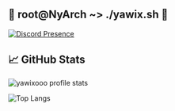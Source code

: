 ## 🔺 root@NyArch ~> ./yawix.sh 🔻

[![Discord Presence](https://lanyard.cnrad.dev/api/1269194650753695796)](https://discord.com/users/1269194650753695796)

## &#x1f4c8; GitHub Stats

![yawixooo profile stats](https://github-readme-stats.vercel.app/api?username=yawixooo&show_icons=true&theme=merko)

![Top Langs](https://github-readme-stats.vercel.app/api/top-langs/?username=yawixooo&langs_count=8theme=merko)
